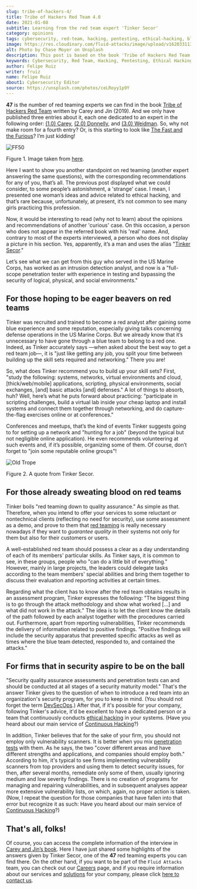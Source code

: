 ```yaml
---
slug: tribe-of-hackers-4/
title: Tribe of Hackers Red Team 4.0
date: 2021-01-08
subtitle: Learning from the red team expert 'Tinker Secor'
category: opinions
tags: cybersecurity, red-team, hacking, pentesting, ethical-hacking, blue-team
image: https://res.cloudinary.com/fluid-attacks/image/upload/v1620331134/blog/tribe-of-hackers-4/cover_ip5dcd.webp
alt: Photo by Chase Moyer on Unsplash
description: This post is based on the book 'Tribe of Hackers Red Team' by Carey and Jin. Here we share content from the interview with Tinker Secor.
keywords: Cybersecurity, Red Team, Hacking, Pentesting, Ethical Hacking, Blue Team, Knowledge, Tribe
author: Felipe Ruiz
writer: fruiz
name: Felipe Ruiz
about1: Cybersecurity Editor
source: https://unsplash.com/photos/ceLRoyy1p9Y
---
```


**47** is the number of red teaming experts we can find in the book
[Tribe of Hackers Red
Team](https://www.amazon.com/Tribe-Hackers-Red-Team-Cybersecurity/dp/1119643325)
written by Carey and Jin (2019). And we only have published three
entries about it, each one dedicated to an expert in the following
order: [(1.0) Carey](../tribe-of-hackers-1), [(2.0)
Donnelly](../tribe-of-hackers-2), and [(3.0)
Weidman](../tribe-of-hackers-3). So, why not make room for a fourth
entry? Or, is this starting to look like [The Fast and the
Furious](https://www.imdb.com/title/tt0232500/?ref_=fn_al_tt_1)? I’m
just kidding\!

<div class="imgblock">

![FF50](https://res.cloudinary.com/fluid-attacks/image/upload/v1620331132/blog/tribe-of-hackers-4/ff50_cghkzx.webp)

<div class="title">

Figure 1. Image taken from [here](https://images-cdn.9gag.com/photo/ap580RB_700b.jpg).

</div>

</div>

Here I want to show you another standpoint on red teaming (another
expert answering the same questions), with the corresponding
recommendations for any of you, that’s all. The previous post displayed
what we could consider, to some people’s astonishment, a 'strange' case.
I mean, I presented one woman’s ideas and advice related to ethical
hacking, and that’s rare because, unfortunately, at present, it’s not
common to see many girls practicing this profession.

Now, it would be interesting to read (why not to learn) about the
opinions and recommendations of another 'curious' case. On this
occasion, a person who does not appear in the referred book with his
'real' name. And, contrary to most of the experts interviewed, a person
who does not display a picture in his section. Yes, apparently, it’s a
man and uses the alias "[Tinker
Secor](https://twitter.com/tinkersec?lang=en)."

Let’s see what we can get from this guy who served in the US Marine
Corps, has worked as an intrusion detection analyst, and now is a
"full-scope penetration tester with experience in testing and bypassing
the security of logical, physical, and social environments."

## For those hoping to be eager beavers on red teams

Tinker was recruited and trained to become a red analyst after gaining
some blue experience and some reputation, especially giving talks
concerning defense operations in the US Marine Corps. But we already
know that it’s unnecessary to have gone through a blue team to belong to
a red one. Indeed, as Tinker accurately says —when asked about the best
way to get a red team job—, it is "just like getting any job, you split
your time between building up the skill sets required and networking."
There you are\!

So, what does Tinker recommend you to build up your skill sets? First,
"study the following: systems, networks, virtual environments and cloud,
\[thick/web/mobile\] applications, scripting, physical environments,
social exchanges, \[and\] basic attacks \[and\] defenses." A lot of
things to absorb, huh? Well, here’s what he puts forward about
practicing: "participate in scripting challenges, build a virtual lab
inside your cheap laptop and install systems and connect them together
through networking, and do capture-the-flag exercises online or at
conferences."

Conferences and meetups, that’s the kind of events Tinker suggests going
to for setting up a network and "hunting for a job" (beyond the typical
but not negligible online application). He even recommends volunteering
at such events and, if it’s possible, organizing some of them. Of
course, don’t forget to "join some reputable online groups"\!

<div class="imgblock">

![Old Trope](https://res.cloudinary.com/fluid-attacks/image/upload/v1620331130/blog/tribe-of-hackers-4/oldtrope_w2fgvh.webp)

<div class="title">

Figure 2. A quote from Tinker Secor.

</div>

</div>

## For those already sweating blood on red teams

Tinker boils "red teaming down to quality assurance."
As simple as that.
Therefore,
when you intend to offer your services
to some reluctant or nontechnical clients
(reflecting no need for security),
use some assessment as a demo,
and prove to them that
[red teaming](../../solutions/red-teaming/) is really necessary nowadays
if they want to *guarantee quality* in their systems
not only for them
but also for their customers or users.

A well-established red team should possess a clear as a day
understanding of each of its members' particular skills. As Tinker says,
it is common to see, in these groups, people who "can do a little bit of
everything." However, mainly in large projects, the leaders could
delegate tasks according to the team members' special abilities and
bring them together to discuss their evaluation and reporting activities
at certain times.

Regarding what the client has to know after the red team obtains results
in an assessment program, Tinker expresses the following: "The biggest
thing is to go through the attack methodology and show what worked
\[…​\] and what did not work in the attack." The idea is to let the
client know the details of the path followed by each analyst together
with the procedures carried out. Furthermore, apart from reporting
vulnerabilities, Tinker recommends the delivery of information related
to positive findings. "Positive findings will include the security
apparatus that prevented specific attacks as well as times where the
blue team detected, responded to, and contained the attacks."

## For firms that in security aspire to be on the ball

"Security quality assurance assessments and penetration tests
can and should be conducted
at all stages of a security maturity model."
That's the answer Tinker gives
to the question of when to introduce a red team
into an organization's security program,
for you to keep in mind.
(You should not forget the term [DevSecOps](../devsecops-concept/).)
After that,
if it's possible for your company,
following Tinker's advice,
it'd be excellent to have a dedicated person
or a team that continuously conducts [ethical hacking](../../solutions/ethical-hacking/)
in your systems.
(Have you heard about our main service
of [Continuous Hacking](../../services/continuous-hacking/)?)

In addition,
Tinker believes that for the sake of your firm,
you should not employ only vulnerability scanners.
It is better when you mix [penetration tests](../../solutions/penetration-testing/)
with them.
As he says,
the two "cover different areas and have different strengths and applications,
and companies should employ both."
According to him,
it's typical to see firms implementing vulnerability scanners
from top providers
and using them to detect security issues,
for then,
after several months,
remediate only some of them,
usually ignoring medium and low severity findings.
There is no creation of programs
for managing and repairing vulnerabilities,
and in subsequent analyses appear more extensive vulnerability lists,
on which, again, no proper action is taken.
(Now,
I repeat the question for those companies that have fallen into that error
but recognize it as such:
Have you heard about our main service
of [Continuous Hacking](../../services/continuous-hacking/)?)

## That's all, folks!

Of course, you can access the complete information of the interview in
[Carey and Jin’s
book](https://www.amazon.com/Tribe-Hackers-Red-Team-Cybersecurity/dp/1119643325).
Here I have just shared some highlights of the answers given by Tinker
Secor, one of the **47** red teaming experts you can find there. On the
other hand, if you want to be part of the `Fluid Attacks` team, you can
check out our [Careers](../../careers/) page, and if you require
information about our services and [solutions](../../solutions/) for
your company, please click [here to contact us](../../contact-us/).
